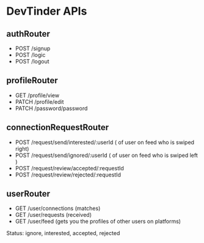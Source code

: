 # DevTinder APIs

## authRouter

- POST /signup
- POST /logic
- POST /logout

## profileRouter

- GET /profile/view
- PATCH /profile/edit
- PATCH /password/password

## connectionRequestRouter

- POST /request/send/interested/:userId ( of user on feed who is swiped right)
- POST /request/send/ignored/:userId ( of user on feed who is swiped left )
- POST /request/review/accepted/:requestId
- POST /request/review/rejected/:requestId

## userRouter

- GET /user/connections (matches)
- GET /user/requests (received)
- GET /user/feed (gets you the profiles of other users on platforms)

Status: ignore, interested, accepted, rejected

